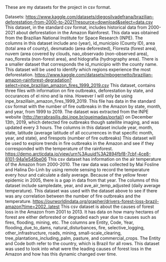 These are my datasets for the project in csv format.

Datasets: https://www.kaggle.com/datasets/diegosilvadefrana/brazilian-deforestation-from-2000-to-2021?resource=download&select=data.csv This dataset, in the standard csv format, includes historical data from 2000-2021 about deforestation in the Amazon Rainforest. This data was obtained from the Brazilian National Institute for Space Research (INPE). The columns in this dataset include ano (year), id_municipio (County ID), area (total area of county), desmatado (area deforested), Floresta (forest area), nuvem (area covered by clouds, nao_observado (non-observed area), nao_floresta (non-forest area), and hidografia (hydrography area). There is a smaller dataset that corresponds the id_municipio with the county name. This dataset will be used to identify which regions experience the most deforestation. https://www.kaggle.com/datasets/mbogernetto/brazilian-amazon-rainforest-degradation?select=inpe_brazilian_amazon_fires_1999_2019.csv This dataset, contains three files with information on fire outbreaks, deforestation by state, and occurances of el nino and la nina. However I will only be using inpe_brazillain_amazon_fires_1999_2019. This file has data in the standard csv format with the number of fire outbreaks in the Amazon by state, month, and year, from 1999 to 2019. The dataset was extracted from the INPE website (http://terrabrasilis.dpi.inpe.br/queimadas/portal/) on December 13th, 2019, which detected fire outbreaks though satellite imaging, and was updated every 3 hours. The columns in this dataset include year, month, state, latitude (average latitude of all occurrences in that specific month, year, and state), and firespots (number of fire outbreaks) This dataset will be used to explore trends in fire outbreaks in the Amazon and see if they corresponded with the temperature of the rainforest. https://demo.arcticdata.io/view/urn%3Auuid%3A2894fbf8-7cbf-4ce8-8101-94a1e545be06 This csv dataset has information on the air temperature of the Amazon from 2000-2010. The raw data was collected by Mai Fosline and Halina Do-Linh by using remote sensing to record the temperature every hour and calculate a daily average. Because of the yellow fever epidemic in 2005, there is a gap in data from that year. The columns of this dataset include sampledate, year, and ave_air_temp_adjusted (daily average temperature). This dataset was used with the dataset above to see if there was any correlation between the number of fire outbreaks and the temperature. https://ourworldindata.org/grapher/drivers-forest-loss-brazil-amazon?time=2002..latest This csv dataset is about the causes of forest loss in the Amazon from 2001 to 2013. It has data on how many hectares of forest are either deforested or degraded each year due to causes such as fires, flooding, mining, etc. The columns are Entity, Code, Year, flooding_due_to_dams, natural_disturbances, fire, selective_logging, other_infrastructure, roads, mining, small-scale_clearing, tree_plantations_including_palm, pasture, and commercial_crops. The Entity and Code both refer to the country, which is Brazil for all rows. This dataset was used to look into what were the leading causes of forest loss in the Amazon and how has this dynamic changed over time.


